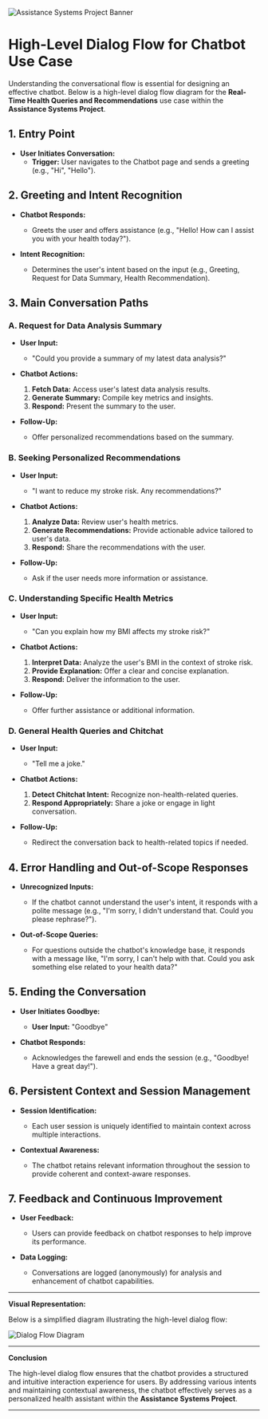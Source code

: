 ![Assistance Systems Project Banner](./img/ASP_Banner.png)

# **High-Level Dialog Flow for Chatbot Use Case**

Understanding the conversational flow is essential for designing an effective chatbot. Below is a high-level dialog flow diagram for the **Real-Time Health Queries and Recommendations** use case within the **Assistance Systems Project**.

## **1. Entry Point**

- **User Initiates Conversation:**
  - **Trigger:** User navigates to the Chatbot page and sends a greeting (e.g., "Hi", "Hello").

## **2. Greeting and Intent Recognition**

- **Chatbot Responds:**
  - Greets the user and offers assistance (e.g., "Hello! How can I assist you with your health today?").

- **Intent Recognition:**
  - Determines the user's intent based on the input (e.g., Greeting, Request for Data Summary, Health Recommendation).

## **3. Main Conversation Paths**

### **A. Request for Data Analysis Summary**

- **User Input:**
  - "Could you provide a summary of my latest data analysis?"

- **Chatbot Actions:**
  1. **Fetch Data:** Access user's latest data analysis results.
  2. **Generate Summary:** Compile key metrics and insights.
  3. **Respond:** Present the summary to the user.

- **Follow-Up:**
  - Offer personalized recommendations based on the summary.

### **B. Seeking Personalized Recommendations**

- **User Input:**
  - "I want to reduce my stroke risk. Any recommendations?"

- **Chatbot Actions:**
  1. **Analyze Data:** Review user's health metrics.
  2. **Generate Recommendations:** Provide actionable advice tailored to user's data.
  3. **Respond:** Share the recommendations with the user.

- **Follow-Up:**
  - Ask if the user needs more information or assistance.

### **C. Understanding Specific Health Metrics**

- **User Input:**
  - "Can you explain how my BMI affects my stroke risk?"

- **Chatbot Actions:**
  1. **Interpret Data:** Analyze the user's BMI in the context of stroke risk.
  2. **Provide Explanation:** Offer a clear and concise explanation.
  3. **Respond:** Deliver the information to the user.

- **Follow-Up:**
  - Offer further assistance or additional information.

### **D. General Health Queries and Chitchat**

- **User Input:**
  - "Tell me a joke."

- **Chatbot Actions:**
  1. **Detect Chitchat Intent:** Recognize non-health-related queries.
  2. **Respond Appropriately:** Share a joke or engage in light conversation.

- **Follow-Up:**
  - Redirect the conversation back to health-related topics if needed.

## **4. Error Handling and Out-of-Scope Responses**

- **Unrecognized Inputs:**
  - If the chatbot cannot understand the user's intent, it responds with a polite message (e.g., "I'm sorry, I didn't understand that. Could you please rephrase?").

- **Out-of-Scope Queries:**
  - For questions outside the chatbot's knowledge base, it responds with a message like, "I'm sorry, I can't help with that. Could you ask something else related to your health data?"

## **5. Ending the Conversation**

- **User Initiates Goodbye:**
  - **User Input:** "Goodbye"

- **Chatbot Responds:**
  - Acknowledges the farewell and ends the session (e.g., "Goodbye! Have a great day!").

## **6. Persistent Context and Session Management**

- **Session Identification:**
  - Each user session is uniquely identified to maintain context across multiple interactions.

- **Contextual Awareness:**
  - The chatbot retains relevant information throughout the session to provide coherent and context-aware responses.

## **7. Feedback and Continuous Improvement**

- **User Feedback:**
  - Users can provide feedback on chatbot responses to help improve its performance.

- **Data Logging:**
  - Conversations are logged (anonymously) for analysis and enhancement of chatbot capabilities.

---

**Visual Representation:**

Below is a simplified diagram illustrating the high-level dialog flow:

![Dialog Flow Diagram](./img/f_dialog_flow.svg)

---

**Conclusion**

The high-level dialog flow ensures that the chatbot provides a structured and intuitive interaction experience for users. By addressing various intents and maintaining contextual awareness, the chatbot effectively serves as a personalized health assistant within the **Assistance Systems Project**.

---